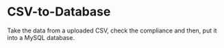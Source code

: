 # CSV-to-Database
Take the data from a uploaded CSV, check the compliance and then, put it into a MySQL database.